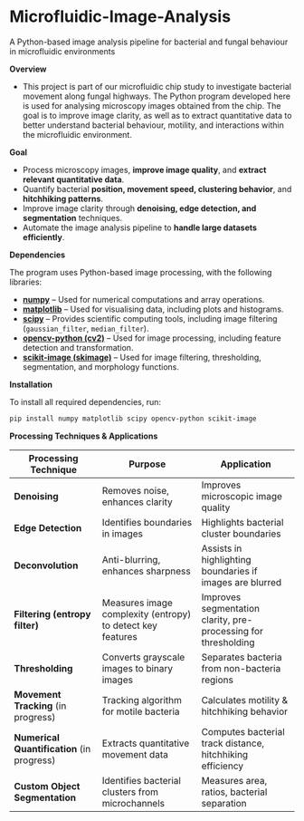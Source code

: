 # Microfluidic-Image-Analysis
A Python-based image analysis pipeline for bacterial and fungal behaviour in microfluidic environments


**Overview**
- This project is part of our microfluidic chip study to investigate bacterial movement along fungal highways. The Python program developed here is used for analysing microscopy images obtained from the chip. The goal is to improve image clarity, as well as to extract quantitative data to better understand bacterial behaviour, motility, and interactions within the microfluidic environment.
  

**Goal**
- Process microscopy images, **improve image quality**, and **extract relevant quantitative data**.
- Quantify bacterial **position, movement speed, clustering behavior**, and **hitchhiking patterns**.
- Improve image clarity through **denoising, edge detection, and segmentation** techniques.
- Automate the image analysis pipeline to **handle large datasets efficiently**.


**Dependencies**

The program uses Python-based image processing, with the following libraries:

- **[numpy](https://numpy.org/)** – Used for numerical computations and array operations.
- **[matplotlib](https://matplotlib.org/)** – Used for visualising data, including plots and histograms.
- **[scipy](https://scipy.org/)** – Provides scientific computing tools, including image filtering (`gaussian_filter`, `median_filter`).
- **[opencv-python (cv2)](https://opencv.org/)** – Used for image processing, including feature detection and transformation.
- **[scikit-image (skimage)](https://scikit-image.org/)** – Used for image filtering, thresholding, segmentation, and morphology functions.



**Installation**

To install all required dependencies, run:

```sh
pip install numpy matplotlib scipy opencv-python scikit-image
```


**Processing Techniques & Applications**

| Processing Technique             | Purpose                                                  | Application |
|----------------------------------|----------------------------------------------------------|-------------|
| **Denoising**                    | Removes noise, enhances clarity                         | Improves microscopic image quality |
| **Edge Detection**               | Identifies boundaries in images                         | Highlights bacterial cluster boundaries |
| **Deconvolution**                | Anti-blurring, enhances sharpness                      | Assists in highlighting boundaries if images are blurred |
| **Filtering (entropy filter)**   | Measures image complexity (entropy) to detect key features | Improves segmentation clarity, pre-processing for thresholding |
| **Thresholding**                 | Converts grayscale images to binary images             | Separates bacteria from non-bacteria regions |
| **Movement Tracking** (in progress)  | Tracking algorithm for motile bacteria                  | Calculates motility & hitchhiking behavior |
| **Numerical Quantification** (in progress) | Extracts quantitative movement data             | Computes bacterial track distance, hitchhiking efficiency |
| **Custom Object Segmentation**   | Identifies bacterial clusters from microchannels        | Measures area, ratios, bacterial separation |


